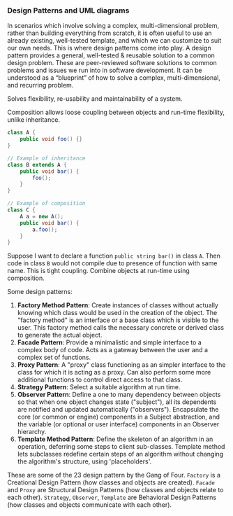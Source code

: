 ### Design Patterns and UML diagrams

In scenarios which involve solving a complex, multi-dimensional problem, rather than building 
everything from scratch, it is often useful to use an already existing, well-tested template, and 
which we can customize to suit our own needs. This is where design patterns come into play.
A design pattern provides a general, well-tested & reusable solution to a common design problem. 
These are peer-reviewed software solutions to common problems and issues we run into in software 
development. It can be understood as a “blueprint” of how to solve a complex, multi-dimensional, 
and recurring problem.

Solves flexibility, re-usability and maintainability of a system.

Composition allows loose coupling between objects and run-time flexibility, unlike inheritance.

```java 
class A {
    public void foo() {}
}

// Example of inheritance
class B extends A {
    public void bar() {
        foo();
    }
}

// Example of composition
class C {
    A a = new A();
    public void bar() {
        a.foo();
    }
}   
```

Suppose I want to declare a function `public string bar()` in class `A`. Then code in class `B`
would not compile due to presence of function with same name. This is tight coupling. Combine
objects at run-time using composition.

Some design patterns:
1. **Factory Method Pattern**: Create instances of classes without actually knowing which class
would be used in the creation of the object. The "factory method" is an interface or a base class 
which is visible to the user. This factory method calls the necessary concrete or derived class to 
generate the actual object.
2. **Facade Pattern**: Provide a minimalistic and simple interface to a complex body of code. Acts
as a gateway between the user and a complex set of functions.
3. **Proxy Pattern**: A "proxy" class functioning as an simpler interface to the class for which
it is acting as a proxy. Can also perform some more additional functions to control direct access to
that class.
4. **Strategy Pattern**: Select a suitable algorithm at run time.
5. **Observer Pattern**: Define a one to many dependency between objects so that when one object
changes state ("subject"), all its dependents are notified and updated automatically ("observers").
Encapsulate the core (or common or engine) components in a Subject abstraction, and the variable
(or optional or user interface) components in an Observer hierarchy.
6. **Template Method Pattern**: Define the skeleton of an algorithm in an operation, deferring
some steps to client sub-classes. Template method lets subclasses redefine certain steps of an
algorithm without changing the algorithm's structure, using 'placeholders'. 

These are some of the 23 design pattern by the Gang of Four. `Factory` is a Creational Design
Pattern (how classes and objects are created). `Facade` and `Proxy` are Structural Design Patterns
(how classes and objects relate to each other). `Strategy`, `Observer`, `Template` are Behavioral 
Design Patterns (how classes and objects communicate with each other).






